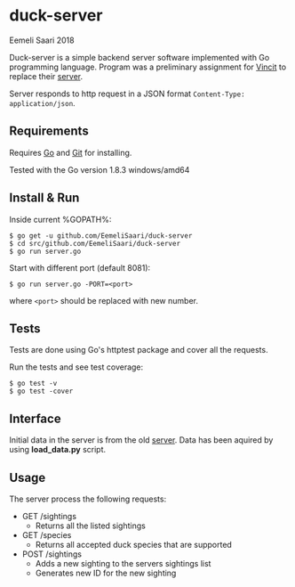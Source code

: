 # duck-server


Eemeli Saari 2018

Duck-server is a simple backend server software implemented with Go programming language. Program was a preliminary assignment for [Vincit](http://www.koodarijahti.fi/) to replace their [server](https://github.com/Vincit/summer-2018/). 

Server responds to http request in a JSON format `Content-Type: application/json`.


## Requirements

Requires [Go](https://golang.org/dl/) and [Git](https://git-scm.com/) for installing. 

Tested with the Go version 1.8.3 windows/amd64


## Install & Run

Inside current %GOPATH%:
```
$ go get -u github.com/EemeliSaari/duck-server
$ cd src/github.com/EemeliSaari/duck-server
$ go run server.go
```


Start with different port (default 8081):
```
$ go run server.go -PORT=<port>
```
where `<port>` should be replaced with new number. 

## Tests

Tests are done using Go's httptest package and cover all the requests.

Run the tests and see test coverage:
```
$ go test -v
$ go test -cover 
```


## Interface

Initial data in the server is from the old [server](https://github.com/Vincit/summer-2018/). Data has been aquired by using **load_data.py** script.


## Usage

The server process the following requests:

- GET /sightings
    - Returns all the listed sightings
- GET /species
    - Returns all accepted duck species that are supported
- POST /sightings
    - Adds a new sighting to the servers sightings list
    - Generates new ID for the new sighting

